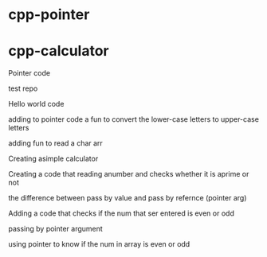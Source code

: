 # cpp-pointer 
# cpp-calculator
Pointer code

test repo

Hello world code


adding to pointer code a fun to convert the lower-case letters to upper-case letters

adding fun to read a char arr 

Creating asimple calculator

Creating a code that reading anumber and checks whether it is aprime or not 

the difference between pass by value and pass by refernce (pointer arg)

Adding a code that checks if the num that ser entered is even or odd

passing by pointer argument 

using pointer to know if the num in array is even or odd
